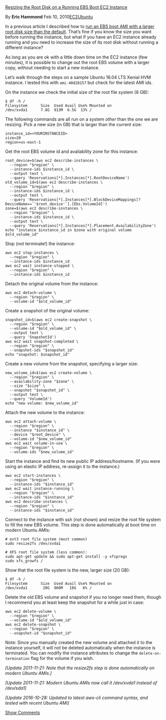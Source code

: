 
[Resizing the Root Disk on a Running EBS Boot EC2 Instance](https://alestic.com/2010/02/ec2-resize-running-ebs-root/)

By **Eric Hammond** Feb 10, 2010[EC2](https://alestic.com/categories/ec2)[Ubuntu](https://alestic.com/categories/ubuntu)

In a previous article I described how to [run an EBS boot AMI with a larger root disk size than the default](https://alestic.com/2009/12/ec2-ebs-boot-resize). That’s fine if you know the size you want before running the instance, but what if you have an EC2 instance already running and you need to increase the size of its root disk without running a different instance?

As long as you are ok with a little down time on the EC2 instance (few minutes), it is possible to change out the root EBS volume with a larger copy, without needing to start a new instance.

Let’s walk through the steps on a sample Ubuntu 16.04 LTS Xenial HVM instance. I tested this with `ami-40d28157` but check for the latest AMI ids.

On the instance we check the initial size of the root file system (8 GB):

```
$ df -h /
Filesystem      Size  Used Avail Use% Mounted on
/dev/xvda1      7.8G  913M  6.5G  13% /
```

The following commands are all run on a system _other_ than the one we are resizing. Pick a new size (in GB) that is larger than the current size:

```
instance_id=<YOURINSTANCEID>
size=20
region=us-east-1
```

Get the root EBS volume id and availability zone for this instance:

```
root_device=$(aws ec2 describe-instances \
  --region "$region" \
  --instance-ids $instance_id \
  --output text \
  --query 'Reservations[*].Instances[*].RootDeviceName')
old_volume_id=$(aws ec2 describe-instances \
  --region "$region" \
  --instance-ids $instance_id \
  --output text \
  --query 'Reservations[*].Instances[*].BlockDeviceMappings[?DeviceName==`'$root_device'`].[Ebs.VolumeId]')
zone=$(aws ec2 describe-instances \
  --region "$region" \
  --instance-ids $instance_id \
  --output text \
  --query 'Reservations[*].Instances[*].Placement.AvailabilityZone')
echo "instance $instance_id in $zone with original volume $old_volume_id"
```

Stop (not terminate!) the instance:

```
aws ec2 stop-instances \
  --region "$region" \
  --instance-ids $instance_id
aws ec2 wait instance-stopped \
  --region "$region" \
  --instance-ids $instance_id
```

Detach the original volume from the instance:

```
aws ec2 detach-volume \
  --region "$region" \
  --volume-id "$old_volume_id"
```

Create a snapshot of the original volume:

```
snapshot_id=$(aws ec2 create-snapshot \
  --region "$region" \
  --volume-id "$old_volume_id" \
  --output text \
  --query 'SnapshotId')
aws ec2 wait snapshot-completed \
  --region "$region" \
  --snapshot-ids "$snapshot_id"
echo "snapshot: $snapshot_id"
```

Create a new volume from the snapshot, specifying a larger size:

```
new_volume_id=$(aws ec2 create-volume \
  --region "$region" \
  --availability-zone "$zone" \
  --size "$size" \
  --snapshot "$snapshot_id" \
  --output text \
  --query 'VolumeId')
echo "new volume: $new_volume_id"
```

Attach the new volume to the instance:

```
aws ec2 attach-volume \
  --region "$region" \
  --instance "$instance_id" \
  --device "$root_device" \
  --volume-id "$new_volume_id"
aws ec2 wait volume-in-use \
  --region "$region" \
  --volume-ids "$new_volume_id"
```

Start the instance and find its new public IP address/hostname. (If you were using an elastic IP address, re-assign it to the instance.)

```
aws ec2 start-instances \
  --region "$region" \
  --instance-ids "$instance_id"
aws ec2 wait instance-running \
  --region "$region" \
  --instance-ids "$instance_id"
aws ec2 describe-instances \
  --region "$region" \
  --instance-ids "$instance_id"
```

Connect to the instance with ssh (not shown) and resize the root file system to fill the new EBS volume. This step is done automatically at boot time on modern Ubuntu AMIs:

```
# ext3 root file system (most common)
sudo resize2fs /dev/xvda1

# XFS root file system (less common):
sudo apt-get update && sudo apt-get install -y xfsprogs
sudo xfs_growfs /
```

Show that the root file system is the new, larger size (20 GB):

```
$ df -h /
Filesystem      Size  Used Avail Use% Mounted on
/dev/xvda1       20G  960M   18G   6% /
```

Delete the old EBS volume and snapshot if you no longer need them, though I recommend you at least keep the snapshot for a while just in case:

```
aws ec2 delete-volume \
  --region "$region" \
  --volume-id "$old_volume_id"
aws ec2 delete-snapshot \
  --region "$region" \
  --snapshot-id "$snapshot_id"
```

Note: Since you manually created the new volume and attached it to the instance yourself, it will not be deleted automatically when the instance is terminated. You can modify the instance attributes to change the `delete-on-termination` flag for the volume if you wish.

_[Update 2011-11-21: Note that the resize2fs step is done automatically on modern Ubuntu AMIs.]_

_[Update 2011-11-21: Modern Ubuntu AMIs now call it /dev/xvda1 instead of /dev/sda1]_

_[Update 2016-10-28: Updated to latest aws-cli command syntax, and tested with recent Ubuntu AMI]_

[Show Comments](https://alestic.com/2010/02/ec2-resize-running-ebs-root/#)